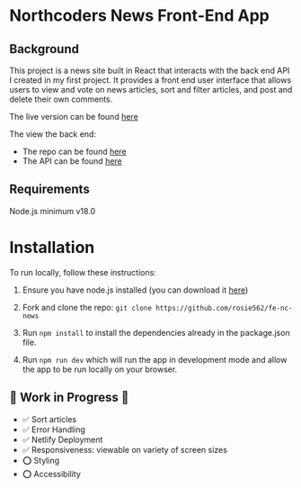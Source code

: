 # Northcoders News Front-End App

## Background

This project is a news site built in React that interacts with the back end API I created in my first project. It provides a front end user interface that allows users to view and vote on news articles, sort and filter articles, and post and delete their own comments.

The live version can be found [here](https://rosies-nc-news.netlify.app/)

The view the back end:

- The repo can be found [here](https://github.com/rosie562/nc-news-api)
- The API can be found [here](https://nc-news-fsgh.onrender.com/api)

## Requirements

Node.js minimum v18.0


# Installation

To run locally, follow these instructions:

1. Ensure you have node.js installed (you can download it [here](https://nodejs.org/en)) 

2. Fork and clone the repo: ```git clone https://github.com/rosie562/fe-nc-news```

3. Run ```npm install``` to install the dependencies already in the package.json file.

4. Run ```npm run dev``` which will run the app in development mode and allow the app to be run locally on your browser. 


## 🚧 Work in Progress 🚧

- ✅ Sort articles
- ✅ Error Handling
- ✅ Netlify Deployment
- ✅ Responsiveness: viewable on variety of screen sizes
- ⭕️ Styling
- ⭕️ Accessibility
